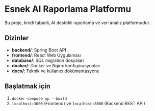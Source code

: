 # Esnek AI Raporlama Platformu

Bu proje, kredi tabanlı, AI destekli raporlama ve veri analiz platformudur.

## Dizinler
- **backend/**: Spring Boot API
- **frontend/**: React Web Uygulaması
- **database/**: SQL migration dosyaları
- **docker/**: Docker ve Nginx konfigürasyonları
- **docs/**: Teknik ve kullanıcı dökümantasyonu

## Başlatmak için
1. `docker-compose up --build`
2. `localhost:3000` (Frontend) ve `localhost:8080` (Backend REST API)